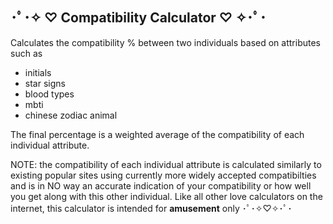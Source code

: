 ## ･ﾟ･✧ ♡ Compatibility Calculator ♡ ✧･ﾟ･
Calculates the compatibility % between two individuals based on attributes such as 
* initials
* star signs
* blood types
* mbti
* chinese zodiac animal

The final percentage is a weighted average of the compatibility of each individual attribute. 

NOTE: the compatibility of each individual attribute is calculated similarly to existing popular sites using currently more widely accepted compatibilties 
and is in NO way an accurate indication of your compatibility or how well you get along with this other individual. 
Like all other love calculators on the internet, this calculator is intended for **amusement** only ･ﾟ･✧♡✧･ﾟ･

